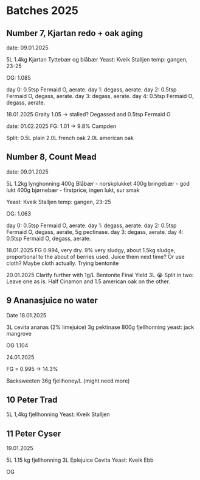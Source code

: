 # Batches 2025

## Number 7, Kjartan redo + oak aging

date: 09.01.2025

5L
1.4kg Kjartan Tyttebær og blåbær
Yeast: Kveik Stalljen
temp: gangen, 23-25

OG: 1.085

day 0: 0.5tsp Fermaid O, aerate.
day 1: degass, aerate.
day 2: 0.5tsp Fermaid O, degass, aerate.
day 3: degass, aerate.
day 4: 0.5tsp Fermaid O, degass, aerate.

18.01.2025
Graity 1.05 -> stalled? Degassed and 0.5tsp Fermaid O

date: 01.02.2025
FG: 1.01 -> 9.8%
Campden

Split:
0.5L plain
2.0L french oak
2.0L american oak   

## Number 8, Count Mead

date: 09.01.2025

5L
1.2kg lynghonning
400g Blåbær - norskplukket
400g bringebær - god lukt
400g bjørnebær - firstprice, ingen lukt, sur smak

Yeast: Kveik Stalljen
temp: gangen, 23-25

OG: 1.063 

day 0: 0.5tsp Fermaid O, aerate.
day 1: degass, aerate.
day 2: 0.5tsp Fermaid O, degass, aerate, 5g pectinase.
day 3: degass, aerate.
day 4: 0.5tsp Fermaid O, degass, aerate.

18.01.2025
FG 0.994, very dry. 9% 
very sludgy, about 1.5kg sludge, proportional to the about of berries used. Juice them next time? Or use cloth? Maybe cloth actually.
Trying bentonite

20.01.2025
Clarify further with 1g/L Bentonite
Final Yield 3L :sob:
Split in two: Leave one as is. Half Cinamon and 1.5 american oak on the other.



## 9 Ananasjuice no water

Date 18.01.2025

3L cevita ananas (2% limejuice)
3g pektinase
800g fjellhonning
yeast: jack mangrove

OG 1.104

24.01.2025

FG = 0.995 -> 14.3%

Backsweeten 36g fjellhoney/L (might need more)



## 10 Peter Trad

5L
1,4kg fjellhonning
Yeast: Kveik Stalljen


## 11 Peter Cyser

19.01.2025

5L
1.15 kg fjellhonning
3L Eplejuice Cevita
Yeast: Kveik Ebb

OG 

